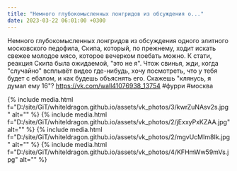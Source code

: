 ```yaml
---
title: "Немного глубокомысленных лонгридов из обсуждения о..."
date: 2023-03-22 06:01:00 +0300
---
```


Немного глубокомысленных лонгридов из обсуждения одного элитного московского педофила, Скипа, который, по прежнему, ходит искать свежее молодое мясо, которое вечерком поебать можно.
К стати, реакция Скипа была ожидаемой, "это не я". Чтож свинья, жди, когда "случайно" всплывёт видео где-нибудь, хочу посмотреть, что у тебя будет с ебалом, и как будешь объяснять его. Скажешь "клянусь, я думал ему 16"?
https://vk.com/wall41076938_13754
#фурри #москва


{% include media.html f="D:/site/GiT/whiteldragon.github.io/assets/vk_photos/3/kwrZuNAsv2s.jpg" alt="" %}
{% include media.html f="D:/site/GiT/whiteldragon.github.io/assets/vk_photos/2/jExxyPxKZAA.jpg" alt="" %}
{% include media.html f="D:/site/GiT/whiteldragon.github.io/assets/vk_photos/2/mgvUcMIm8Ik.jpg" alt="" %}
{% include media.html f="D:/site/GiT/whiteldragon.github.io/assets/vk_photos/4/KFHmWw59mVs.jpg" alt="" %}
